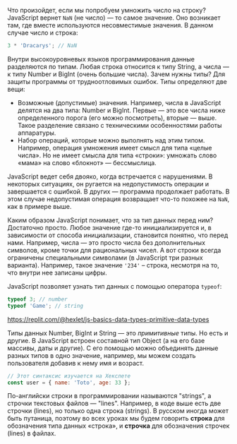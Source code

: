 
Что произойдет, если мы попробуем умножить число на строку? JavaScript вернет `NaN` (не число) — то самое значение. Оно возникает там, где вместе используются несовместимые значения. В данном случае число и строка:

```javascript
3 * 'Dracarys'; // NaN
```

Внутри высокоуровневых языков программирования данные разделяются по типам. Любая строка относится к типу String, а числа — к типу Number и BigInt (очень большие числа). Зачем нужны типы? Для защиты программы от трудноотловимых ошибок. Типы определяют две вещи:

* Возможные (допустимые) значения. Например, числа в JavaScript делятся на два типа: Number и BigInt. Первые — это все числа ниже определенного порога (его можно посмотреть), вторые — выше. Такое разделение связано с техническими особенностями работы аппаратуры.
* Набор операций, которые можно выполнять над этим типом. Например, операция умножения имеет смысл для типа «целые числа». Но не имеет смысла для типа «строки»: умножать слово «мама» на слово «блокнот» — бессмыслица.

JavaScript ведет себя двояко, когда встречается с нарушениями. В некоторых ситуациях, он ругается на недопустимость операции и завершается с ошибкой. В других — программа продолжает работать. В этом случае недопустимая операция возвращает что-то похожее на `NaN`, как в примере выше.

Каким образом JavaScript понимает, что за тип данных перед ним? Достаточно просто. Любое значение где-то инициализируется и, в зависимости от способа инициализации, становится понятно, что перед нами. Например, числа — это просто числа без дополнительных символов, кроме  точки для рациональных чисел. А вот строки всегда ограничены специальными символами (в JavaScript три разных варианта). Например, такое значение `'234'` – строка, несмотря на то, что внутри нее записаны цифры.

JavaScript позволяет узнать тип данных с помощью оператора `typeof`:

```javascript
typeof 3; // number
typeof 'Game'; // string
```

https://replit.com/@hexlet/js-basics-data-types-primitive-data-types

Типы данных Number, BigInt и String — это *примитивные* типы. Но есть и другие. В JavaScript встроен составной тип Object (а на его базе массивы, даты и другие). С его помощью можно объединять данные разных типов в одно значение, например, мы можем создать пользователя добавив к нему имя и возраст.

```javascript
// Этот синтаксис изучается на Хекслете
const user = { name: 'Toto', age: 33 };
```

По-английски строки в программировании называются "strings", а строчки текстовых файлов — "lines". Например, в коде выше есть две строчки (lines), но только одна строка (strings). В русском иногда может быть путаница, поэтому во всех уроках мы будем говорить **строка** для обозначения типа данных «строка», и **строчка** для обозначения строчек (lines) в файлах.
